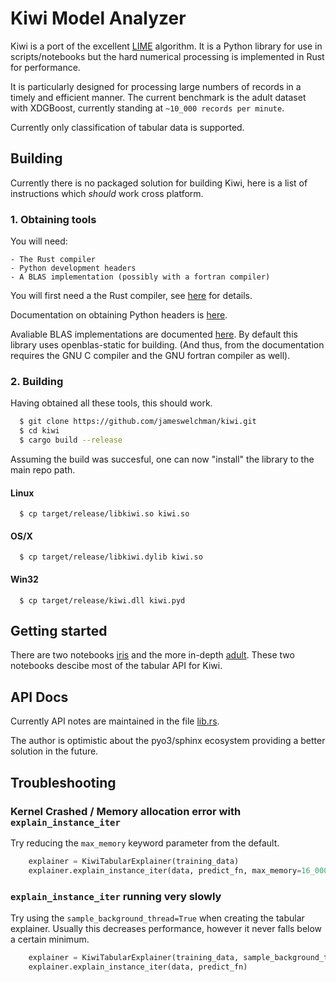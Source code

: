 # Kiwi Model Analyzer

Kiwi is a port of the excellent [LIME](https://github.com/marcotcr/lime)
algorithm. It is a Python library for use in scripts/notebooks but the hard
numerical processing is implemented in Rust for performance.

It is particularly designed for processing large numbers of records in
a timely and efficient manner. The current benchmark is the adult dataset
with XDGBoost, currently standing at `~10_000 records per minute`.

Currently only classification of tabular data is supported.


## Building

Currently there is no packaged solution for building Kiwi, here is a list of
instructions which _should_ work cross platform.


### 1. Obtaining tools

You will need:

	- The Rust compiler
	- Python development headers
	- A BLAS implementation (possibly with a fortran compiler)

You will first need a the Rust compiler, see [here](https://www.rust-lang.org/tools/install)
for details.

Documentation on obtaining Python headers is [here](https://pyo3.rs/v0.13.2/).

Avaliable BLAS implementations are documented [here](https://github.com/rust-ndarray/ndarray-linalg#backend-features). By default this library uses openblas-static for building.
(And thus, from the documentation requires the GNU C compiler and the GNU fortran compiler as well).

### 2. Building

Having obtained all these tools, this should work.

```bash
  $ git clone https://github.com/jameswelchman/kiwi.git
  $ cd kiwi
  $ cargo build --release
```

Assuming the build was succesful, one can now "install" the library to the main repo path.


#### Linux
```
  $ cp target/release/libkiwi.so kiwi.so
```

#### OS/X
```
  $ cp target/release/libkiwi.dylib kiwi.so
```

#### Win32
```
  $ cp target/release/kiwi.dll kiwi.pyd
```

## Getting started

There are two notebooks [iris](../blob/master/Iris.ipynb) and the more in-depth
[adult](../blob/master/adult_xdg.ipynb). These two notebooks descibe most of the tabular
API for Kiwi.

## API Docs

Currently API notes are maintained in the file [lib.rs](../blob/master/src/lib.rs).

The author is optimistic about the pyo3/sphinx ecosystem providing a better solution
in the future.

## Troubleshooting

### Kernel Crashed / Memory allocation error with `explain_instance_iter`

Try reducing the `max_memory` keyword parameter from the default.

```python
    explainer = KiwiTabularExplainer(training_data)
    explainer.explain_instance_iter(data, predict_fn, max_memory=16_000_000)
```

### `explain_instance_iter` running very slowly

Try using the `sample_background_thread=True` when creating the tabular explainer.
Usually this decreases performance, however it never falls below a certain minimum.

```python
    explainer = KiwiTabularExplainer(training_data, sample_background_thread=True)
    explainer.explain_instance_iter(data, predict_fn)
```